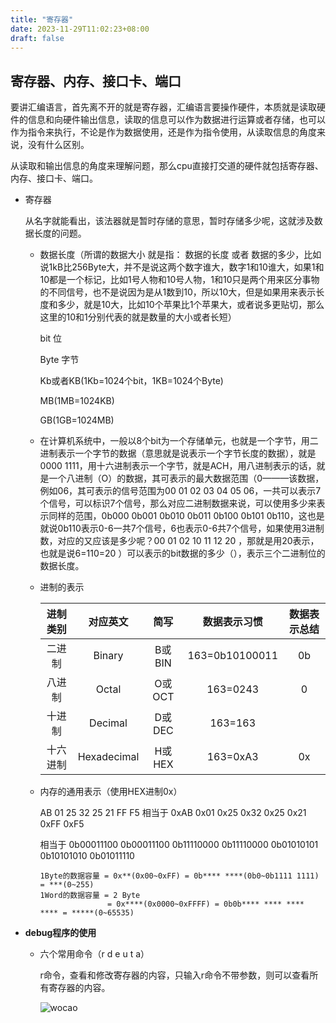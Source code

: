 ```yaml
---
title: "寄存器"
date: 2023-11-29T11:02:23+08:00
draft: false
---
```


## 寄存器、内存、接口卡、端口

要讲汇编语言，首先离不开的就是寄存器，汇编语言要操作硬件，本质就是读取硬件的信息和向硬件输出信息，读取的信息可以作为数据进行运算或者存储，也可以作为指令来执行，不论是作为数据使用，还是作为指令使用，从读取信息的角度来说，没有什么区别。

从读取和输出信息的角度来理解问题，那么cpu直接打交道的硬件就包括寄存器、内存、接口卡、端口。

- 寄存器

  从名字就能看出，该法器就是暂时存储的意思，暂时存储多少呢，这就涉及数据长度的问题。

  - 数据长度（所谓的数据大小 就是指： 数据的长度 或者 数据的多少，比如说1kB比256Byte大，并不是说这两个数字谁大，数字1和10谁大，如果1和10都是一个标记，比如1号人物和10号人物，1和10只是两个用来区分事物的不同信号，也不是说因为是从1数到10，所以10大，但是如果用来表示长度和多少，就是10大，比如10个苹果比1个苹果大，或者说多更贴切，那么这里的10和1分别代表的就是数量的大小或者长短）

    bit 位

    Byte 字节

    Kb或者KB(1Kb=1024个bit，1KB=1024个Byte)

    MB(1MB=1024KB)

    GB(1GB=1024MB)

  - 在计算机系统中，一般以8个bit为一个存储单元，也就是一个字节，用二进制表示一个字节的数据（意思就是说表示一个字节长度的数据），就是0000 1111，用十六进制表示一个字节，就是ACH，用八进制表示的话，就是一个八进制（O）的数据，其可表示的最大数据范围（0———该数据，例如06，其可表示的信号范围为00 01 02 03 04 05 06，一共可以表示7个信号，可以标识7个信号，那么对应二进制数据来说，可以使用多少来表示同样的范围，0b000 0b001 0b010 0b011 0b100 0b101 0b110，这也是就说0b110表示0-6一共7个信号，6也表示0-6共7个信号，如果使用3进制数，对应的又应该是多少呢？00 01 02 10 11 12 20 ，那就是用20表示，也就是说6=110=20 ）可以表示的bit数据的多少（），表示三个二进制位的数据长度。

  - 进制的表示

    | 进制类别 |  对应英文   |  简写  |  数据表示习惯  | 数据表示总结 |
    | :------: | :---------: | :----: | :------------: | :----------: |
    |  二进制  |   Binary    | B或BIN | 163=0b10100011 |      0b      |
    |  八进制  |    Octal    | O或OCT |    163=0243    |      0       |
    |  十进制  |   Decimal   | D或DEC |    163=163     |              |
    | 十六进制 | Hexadecimal | H或HEX |    163=0xA3    |      0x      |

  - 内存的通用表示（使用HEX进制0x）

    AB 01 25 32 25 21 FF F5  相当于 0xAB 0x01 0x25 0x32 0x25 0x21 0xFF 0xF5 

    相当于 0b00011100  0b00011100  0b11110000  0b11110000  0b01010101  0b10101010  0b01011110

    ```
    1Byte的数据容量 = 0x**(0x00~0xFF) = 0b**** ****(0b0~0b1111 1111) = ***(0~255)
    1Word的数据容量 = 2 Byte
                   = 0x****(0x0000~0xFFFF) = 0b0b**** **** **** **** = *****(0~65535)
    ```

- **debug程序的使用**

  - 六个常用命令（r d e u t a）

    r命令，查看和修改寄存器的内容，只输入r命令不带参数，则可以查看所有寄存器的内容。

    ![wocao](https://yzccjg.github.io/blog/images/jcq.png)

